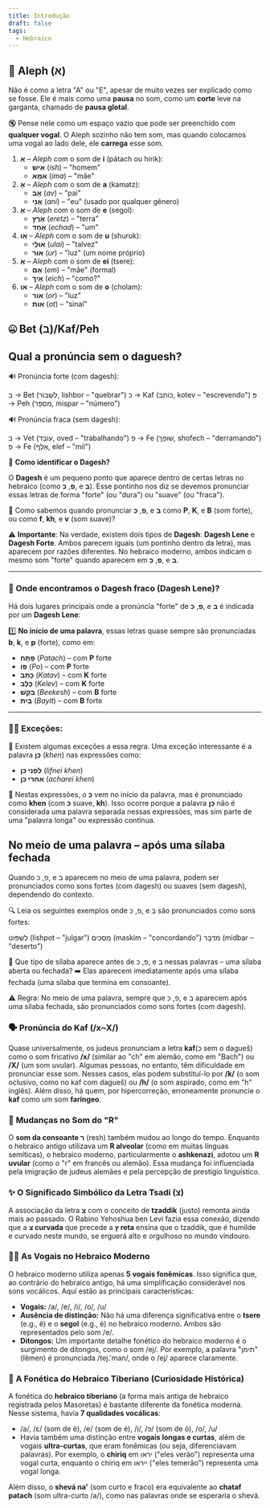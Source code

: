 ```yaml
---
title: Introdução
draft: false
tags:
  - Hebraico
---
```

 
## 💢 **Aleph (א)**

Não é como a letra "A" ou "E", apesar de muito vezes ser explicado como se fosse. Ele é mais como uma **pausa** no som, como um **corte** leve na garganta, chamado de **pausa glotal**.

🔇 Pense nele como um espaço vazio que pode ser preenchido com **qualquer vogal**. O Aleph sozinho não tem som, mas quando colocamos uma vogal ao lado dele, ele **carrega** esse som.

1. **אִ** – _Aleph_ com o som de **i** (pátach ou hirik):
    - **אִישׁ** (_ish_) – "homem"
    - **אִמָּא** (_ima_) – "mãe"
2. **אָ** – _Aleph_ com o som de **a** (kamatz):
    - **אָב** (_av_) – "pai"
    - **אֲנִי** (_ani_) – "eu" (usado por qualquer gênero)
3. **אֶ** – _Aleph_ com o som de **e** (segol):
    - **אֶרֶץ** (_eretz_) – "terra"
    - **אֶחָד** (_echad_) – "um"
4. **אוּ** – _Aleph_ com o som de **u** (shuruk):
    - **אוּלַי** (_ulai_) – "talvez"
    - **אוּר** (_ur_) – "luz" (um nome próprio)
5. **אֵ** – _Aleph_ com o som de **ei** (tsere):
    - **אֵם** (_em_) – "mãe" (formal)
    - **אֵיךְ** (_eich_) – "como?"
6. **אוֹ** – _Aleph_ com o som de **o** (cholam):
    - **אוֹר** (_or_) – "luz"
    - **אוֹת** (_ot_) – "sinal"

## 🤐 Bet (**ב**)/Kaf/Peh

## Qual a pronúncia sem o daguesh?

🔊 Pronúncia forte (com dagesh):


בּ → Bet (לִשְׁבּוֹר, lishbor – "quebrar")
כּ → Kaf (כּוֹתֵב, kotev – "escrevendo")
פּ → Peh (מִסְפָּר, mispar – "número")


🔊 Pronúncia fraca (sem dagesh):


ב → Vet (עוֹבֵד, oved – "trabalhando")
פ → Fe (שׁוֹפֵךְ, shofech – "derramando")
פ → Fe (אֶלֶף, elef – "mil")

📖 **Como identificar o Dagesh?**

O **Dagesh** é um pequeno ponto que aparece dentro de certas letras no hebraico (como **פ**, **כ**, e **ב**). Esse pontinho nos diz se devemos pronunciar essas letras de forma "forte" (ou "dura") ou "suave" (ou "fraca").

🔎 Como sabemos quando pronunciar **פ**, **כ**, e **ב** como **P**, **K**, e **B** (som forte), ou como **f**, **kh**, e **v** (som suave)?

⚠️ **Importante**: Na verdade, existem dois tipos de **Dagesh**: **Dagesh Lene** e **Dagesh Forte**. Ambos parecem iguais (um pontinho dentro da letra), mas aparecem por razões diferentes. No hebraico moderno, ambos indicam o mesmo som "forte" quando aparecem em **פ**, **כ**, e **ב**.

---

### 🤔 Onde encontramos o **Dagesh** fraco (**Dagesh Lene**)?

Há dois lugares principais onde a pronúncia "forte" de **פ**, **כ**, e **ב** é indicada por um **Dagesh Lene**:

1️⃣ **No início de uma palavra**, essas letras quase sempre são pronunciadas **b**, **k**, e **p** (forte), como em:

- **פַּתָּח** (_Patach_) – com **P** forte
- **פּוֹ** (_Po_) – com **P** forte
- **כָּתַב** (_Katav_) – com **K** forte
- **כֶּלֶב** (_Kelev_) – com **K** forte
- **בִּקֵּשׁ** (_Beekesh_) – com **B** forte
- **בַּיִת** (_Bayit_) – com **B** forte

---

### 🙅‍♂️ **Exceções**:

📝 Existem algumas exceções a essa regra. Uma exceção interessante é a palavra **כֵּן** (_khen_) nas expressões como:

- **לפני כן** (_lifnei khen_)
- **אחרי כן** (_acharei khen_)

👀 Nestas expressões, o **כ** vem no início da palavra, mas é pronunciado como **khen** (com **כ** suave, **kh**). Isso ocorre porque a palavra **כֵּן** não é considerada uma palavra separada nessas expressões, mas sim parte de uma "palavra longa" ou expressão contínua.

## No meio de uma palavra – após uma sílaba fechada

Quando פ, כ, e ב aparecem no meio de uma palavra, podem ser pronunciados como sons fortes (com dagesh) ou suaves (sem dagesh), dependendo do contexto.

🔍 Leia os seguintes exemplos onde פ, כ, e ב são pronunciados como sons fortes:


לִשְׁפּוֹט (lishpot – "julgar")
מַסְכִּים (maskim – "concordando")
מִדְבָּר (midbar – "deserto")

🧐 Que tipo de sílaba aparece antes de פ, כ, e ב nessas palavras – uma sílaba aberta ou fechada? ➡️ Elas aparecem imediatamente após uma sílaba fechada (uma sílaba que termina em consoante).

⚠️ Regra: No meio de uma palavra, sempre que פ, כ, e ב aparecem após uma sílaba fechada, são pronunciados como sons fortes (com dagesh).

### 🗣️ Pronúncia **do Kaf (/x~X/)**

Quase universalmente, os judeus pronunciam a letra **kaf**(כ sem o dagueš) como o som fricativo **/x/** (similar ao "ch" em alemão, como em "Bach") ou **/X/** (um som uvular). Algumas pessoas, no entanto, têm dificuldade em pronunciar esse som. Nesses casos, elas podem substituí-lo por **/k/** (o som oclusivo, como no kaf com dagueš) ou **/h/** (o som aspirado, como em "h" inglês). Além disso, há quem, por hipercorreção, erroneamente pronuncie o **kaf** como um som **faríngeo**.

### 🔄 **Mudanças no Som do "R"**

O **som da consoante ר** (resh) também mudou ao longo do tempo. Enquanto o hebraico antigo utilizava um **R alveolar** (como em muitas línguas semíticas), o hebraico moderno, particularmente o **ashkenazi**, adotou um **R uvular** (como o "r" em francês ou alemão). Essa mudança foi influenciada pela imigração de judeus alemães e pela percepção de prestígio linguístico.

### ✨ **O Significado Simbólico da Letra Tsadi (צ)**

A associação da letra **צ** com o conceito de **tzaddik** (justo) remonta ainda mais ao passado. O Rabino Yehoshua ben Levi fazia essa conexão, dizendo que a **צ curvada** que precede a **ץ reta** ensina que o tzaddik, que é humilde e curvado neste mundo, se erguerá alto e orgulhoso no mundo vindouro.

### 🧑‍🏫 **As Vogais no Hebraico Moderno**

O hebraico moderno utiliza apenas **5 vogais fonêmicas**. Isso significa que, ao contrário do hebraico antigo, há uma simplificação considerável nos sons vocálicos. Aqui estão as principais características:

- **Vogais:** /a/, /e/, /i/, /o/, /u/
- **Ausência de distinção:** Não há uma diferença significativa entre o **tsere** (e.g., ê) e o **segol** (e.g., é) no hebraico moderno. Ambos são representados pelo som /e/.
- **Ditongos:** Um importante detalhe fonético do hebraico moderno é o surgimento de ditongos, como o som /ej/. Por exemplo, a palavra "תימן" (Iêmen) é pronunciada /tej.'man/, onde o /ej/ aparece claramente.

### 📜 **A Fonética do Hebraico Tiberiano (Curiosidade Histórica)**

A fonética do **hebraico tiberiano** (a forma mais antiga de hebraico registrada pelos Masoretas) é bastante diferente da fonética moderna. Nesse sistema, havia **7 qualidades vocálicas**:

- /a/, /ε/ (som de è), /e/ (som de é), /i/, /ɔ/ (som de ó), /o/, /u/
- Havia também uma distinção entre **vogais longas e curtas**, além de vogais **ultra-curtas**, que eram fonêmicas (ou seja, diferenciavam palavras). Por exemplo, o **chiriq** em יראו ("eles verão") representa uma vogal curta, enquanto o chiriq em ייראו ("eles temerão") representa uma vogal longa.

Além disso, o **shevá na'** (som curto e fraco) era equivalente ao **chataf patach** (som ultra-curto /a/), como nas palavras onde se esperaria o shevá.